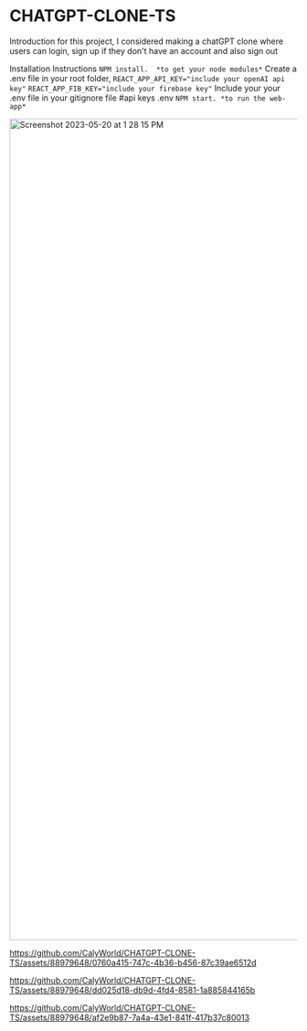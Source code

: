 # CHATGPT-CLONE-TS

Introduction
  for this project, I considered making a chatGPT clone where users can login, sign up if they don't have an account and also sign out
  
Installation Instructions
`NPM install.  *to get your node modules*`
Create a .env file in your root folder, 
  `REACT_APP_API_KEY="include your openAI api key"`
  `REACT_APP_FIB_KEY="include your firebase key"`
Include your your .env file in your gitignore file 
  #api keys
  .env
`NPM start. *to run the web-app* `

<img width="1438" alt="Screenshot 2023-05-20 at 1 28 15 PM" src="https://github.com/CalyWorld/CHATGPT-CLONE-TS/assets/88979648/8fe8ed4a-ac0f-49ff-b493-193be4389f4e">

https://github.com/CalyWorld/CHATGPT-CLONE-TS/assets/88979648/0760a415-747c-4b36-b456-87c39ae6512d

https://github.com/CalyWorld/CHATGPT-CLONE-TS/assets/88979648/dd025d18-db9d-4fd4-8581-1a885844165b

https://github.com/CalyWorld/CHATGPT-CLONE-TS/assets/88979648/af2e9b87-7a4a-43e1-841f-417b37c80013

